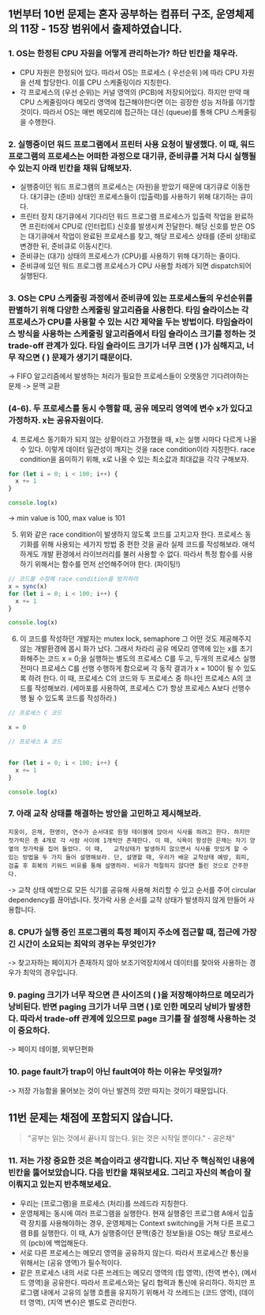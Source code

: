 ## 1번부터 10번 문제는 혼자 공부하는 컴퓨터 구조, 운영체제의 11장 - 15장 범위에서 출제하였습니다.

### 1. OS는 한정된 CPU 자원을 어떻게 관리하는가? 하단 빈칸을 채우라.

- CPU 자원은 한정되어 있다. 따라서 OS는 프로세스 ( 우선순위 )에 따라 CPU 자원을 선제 할당한다. 이를 CPU 스케줄링이라 지칭한다.
- 각 프로세스의 (우선 순위)는 커널 영역의 (PCB)에 저장되어있다. 하지만 만약 매 CPU 스케줄링마다 메모리 영역에 접근해야한다면 이는 굉장한 성능 저하를 야기할 것이다. 따라서 OS는 매번 메모리에 접근하는 대신 (queue)를 통해 CPU 스케줄링을 수행한다.

### 2. 실행중이던 워드 프로그램에서 프린터 사용 요청이 발생했다. 이 때, 워드 프로그램의 프로세스는 어떠한 과정으로 대기큐, 준비큐를 거쳐 다시 실행될 수 있는지 아래 빈칸을 채워 답해보자.

- 실행중이던 워드 프로그램의 프로세스는 (자원)을 받았기 때문에 대기큐로 이동한다. 대기큐는 (준비) 상태인 프로세스들이 (입출력)를 사용하기 위해 대기하는 큐이다.
- 프린터 장치 대기큐에서 기다리던 워드 프로그램 프로세스가 입출력 작업을 완료하면 프린터에서 CPU로 (인터럽트) 신호를 발생시켜 전달한다. 해당 신호를 받은 OS는 대기큐에서 작업이 완료된 프로세스를 찾고, 해당 프로세스 상태를 (준비 상태)로 변경한 뒤, 준비큐로 이동시킨다.
- 준비큐는 (대기) 상태의 프로세스가 (CPU)를 사용하기 위해 대기하는 줄이다.
- 준비큐에 있던 워드 프로그램 프로세스가 CPU 사용할 차례가 되면 dispatch되어 실행된다.

### 3. OS는 CPU 스케줄링 과정에서 준비큐에 있는 프로세스들의 우선순위를 판별하기 위해 다양한 스케줄링 알고리즘을 사용한다. 타임 슬라이스는 각 프로세스가 CPU를 사용할 수 있는 시간 제약을 두는 방법이다. 타임슬라이스 방식을 사용하는 스케줄링 알고리즘에서 타임 슬라이스 크기를 정하는 것 trade-off 관계가 있다. 타임 슬라이드 크기가 너무 크면 ( )가 심해지고, 너무 작으면 ( ) 문제가 생기기 때문이다.
-> FIFO 알고리즘에서 발생하는 처리가 필요한 프로세스들이 오랫동안 기다려야하는 문제
-> 문맥 교환

### (4-6). 두 프로세스를 동시 수행할 때, 공유 메모리 영역에 변수 x가 있다고 가정하자. x는 공유자원이다.

4. 프로세스 동기화가 되지 않는 상황이라고 가정했을 때, x는 실행 시마다 다르게 나올 수 있다. 이렇게 데이터 일관성이 깨지는 것을 race condition이라 지칭한다. race condition을 음미하기 위해, x로 나올 수 있는 최소값과 최대값을 각각 구해보자.

```javascript
for (let i = 0; i < 100; i++) {
  x += 1
}

console.log(x)
```
-> min value is 100, max value is 101

5. 위와 같은 race condition이 발생하지 않도록 코드를 고치고자 한다. 프로세스 동기화를 위해 사용되는 세가지 방법 중 편한 것을 골라 실제 코드를 작성해보라. 애석하게도 개발 환경에서 라이브러리를 불러 사용할 수 없다. 따라서 특정 함수를 사용하기 위해서는 함수를 먼저 선언해주어야 한다. (파이팅!)

```javascript
// 코드를 수정해 race condition을 방지하라
x = sync(x)
for (let i = 0; i < 100; i++) {
  x += 1
}

console.log(x)
```

6. 이 코드를 작성하던 개발자는 mutex lock, semaphore 그 어떤 것도 제공해주지 않는 개발환경에 몹시 화가 났다. 그래서 차라리 공유 메모리 영역에 있는 x를 초기화해주는 코드 x = 0;을 실행하는 별도의 프로세스 C를 두고, 두개의 프로세스 실행 전마다 프로세스 C를 선행 수행하게 함으로써 각 동작 결과가 x = 100이 될 수 있도록 하려 한다. 이 때, 프로세스 C의 코드와 두 프로세스 중 하나인 프로세스 A의 코드를 작성해보라. (세마포를 사용하여, 프로세스 C가 항상 프로세스 A보다 선행수행 될 수 있도록 코드를 작성하라.)

```javascript
// 프로세스 C 코드

x = 0

// 프로세스 A 코드


for (let i = 0; i < 100; i++) {
  x += 1
}

console.log(x)
```

### 7. 아래 교착 상태를 해결하는 방안을 고민하고 제시해보라.

```
지웅이, 은채, 현영이, 연수가 순서대로 원형 테이블에 앉아서 식사를 하려고 한다. 하지만 젓가락은 총 4개로 각 사람 사이에 1개씩만 존재한다. 이 때, 식욕이 왕성한 은채는 자기 양 옆의 젓가락을 집어 들었다. 이 때,   교착상태가 발생하지 않으면서 식사를 맛있게 할 수 있는 방법을 두 가지 들어 설명해보라. 단, 설명할 때, 우리가 배운 교착상태 예방, 회피, 검출 후 회복의 키워드 비유를 통해 설명하라. 비유가 적절하지 않다면 틀린 것으로 간주한다.
```
-> 교착 상태 예방으로 모든 식기를 공유해 사용해 처리할 수 있고 순서를 주어 circular dependency를 끊어냅니다. 젓가락 사용 순서를 교착 상태가 발생하지 않게 만들어 사용합니다.

### 8. CPU가 실행 중인 프로그램의 특정 페이지 주소에 접근할 때, 접근에 가장 긴 시간이 소요되는 최악의 경우는 무엇인가?
-> 찾고자하는 페이지가 존재하지 않아 보조기억장치에서 데이터를 찾아와 사용하는 경우가 최악의 경우입니다.

### 9. paging 크기가 너무 작으면 큰 사이즈의 ( )을 저장해야하므로 메모리가 낭비된다. 반면 paging 크기가 너무 크면 ( )로 인한 메모리 낭비가 발생한다. 따라서 trade-off 관계에 있으므로 page 크기를 잘 설정해 사용하는 것이 중요하다.
-> 페이지 테이블, 외부단편화

### 10. page fault가 trap이 아닌 fault여야 하는 이유는 무엇일까?
-> 저장 가능함을 물어보는 것이 아닌 발견의 것만 따지는 것이기 때문입니다.

## 11번 문제는 채점에 포함되지 않습니다.

> "공부는 읽는 것에서 끝나지 않는다. 읽는 것은 시작일 뿐이다." - 공은채"

### 11. 저는 가장 중요한 것은 복습이라고 생각합니다. 지난 주 핵심적인 내용에 빈칸을 뚫어보았습니다. 다음 빈칸을 채워보세요. 그리고 자신의 복습이 잘 이뤄지고 있는지 반추해보세요.

- 우리는 (프로그램)을 프로세스 (처리)를 쓰레드라 지칭한다.
- 운영체제는 동시에 여러 프로그램을 실행한다. 현재 실행중인 프로그램 A에서 입출력 장치를 사용해야하는 경우, 운영체제는 Context switching을 거쳐 다른 프로그램 B를 실행한다. 이 때, A가 실행중이던 문맥(중간 정보들)을 OS는 해당 프로세스의 (pcb)에 백업해둔다.
- 서로 다른 프로세스는 메모리 영역을 공유하지 않는다. 따라서 프로세스간 통신을 위해서는 (공유 영역)가 필수적이다.
- 같은 프로세스 내의 서로 다른 쓰레드는 메모리 영역의 (힙 영역), (전역 변수), (메서드 영역)을 공유한다. 따라서 프로세스와는 달리 협력과 통신에 유리하다. 하지만 프로그램 내에서 고유의 실행 흐름을 유지하기 위해서 각 쓰레드는 (코드 영역), (데이터 영역), (지역 변수)은 별도로 관리한다.
